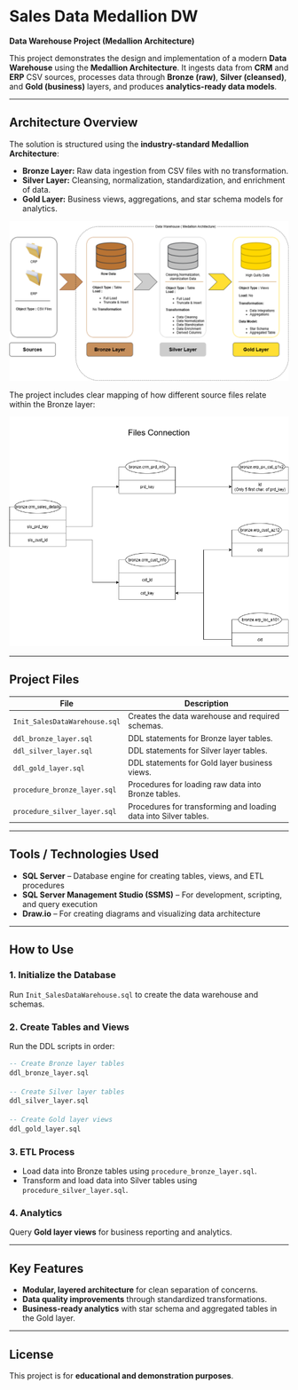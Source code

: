 # Sales Data Medallion DW

**Data Warehouse Project (Medallion Architecture)**

This project demonstrates the design and implementation of a modern **Data Warehouse** using the **Medallion Architecture**. It ingests data from **CRM** and **ERP** CSV sources, processes data through **Bronze (raw)**, **Silver (cleansed)**, and **Gold (business)** layers, and produces **analytics-ready data models**.

---

## Architecture Overview

The solution is structured using the **industry-standard Medallion Architecture**:

- **Bronze Layer:** Raw data ingestion from CSV files with no transformation.  
- **Silver Layer:** Cleansing, normalization, standardization, and enrichment of data.  
- **Gold Layer:** Business views, aggregations, and star schema models for analytics.

![Data Warehouse Architecture](Doc/Data_Warehouse_Architecture.png)

The project includes clear mapping of how different source files relate within the Bronze layer:

![Files Connection](Doc/Data_Connection.png)

---

## Project Files

| File | Description |
|------|-------------|
| `Init_SalesDataWarehouse.sql` | Creates the data warehouse and required schemas. |
| `ddl_bronze_layer.sql` | DDL statements for Bronze layer tables. |
| `ddl_silver_layer.sql` | DDL statements for Silver layer tables. |
| `ddl_gold_layer.sql` | DDL statements for Gold layer business views. |
| `procedure_bronze_layer.sql` | Procedures for loading raw data into Bronze tables. |
| `procedure_silver_layer.sql` | Procedures for transforming and loading data into Silver tables. |

---

## Tools / Technologies Used

- **SQL Server** – Database engine for creating tables, views, and ETL procedures  
- **SQL Server Management Studio (SSMS)** – For development, scripting, and query execution  
- **Draw.io** – For creating diagrams and visualizing data architecture

---

## How to Use

### 1. Initialize the Database
Run `Init_SalesDataWarehouse.sql` to create the data warehouse and schemas.

### 2. Create Tables and Views
Run the DDL scripts in order:
```sql
-- Create Bronze layer tables
ddl_bronze_layer.sql

-- Create Silver layer tables
ddl_silver_layer.sql

-- Create Gold layer views
ddl_gold_layer.sql
```

### 3. ETL Process
- Load data into Bronze tables using `procedure_bronze_layer.sql`.  
- Transform and load data into Silver tables using `procedure_silver_layer.sql`.

### 4. Analytics
Query **Gold layer views** for business reporting and analytics.

---

## Key Features

- **Modular, layered architecture** for clean separation of concerns.  
- **Data quality improvements** through standardized transformations.  
- **Business-ready analytics** with star schema and aggregated tables in the Gold layer.  

---

## License

This project is for **educational and demonstration purposes**.


